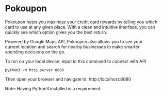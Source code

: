 # Pokoupon
Pokoupon helps you maximize your credit card rewards by telling you which card to use at any given place. With a clean and intuitive interface, you can quickly see which option gives you the best return.

Powered by Google Maps API, Pokoupon also allows you to see your current location and search for nearby businesses to make smarter spending decisions on the go.

To run on your local device, input in this command to connect with API
```
python3 -m http.server 8080
```
Then open your browser and navigate to:
http://localhost:8080



Note: Having Python3 installed is a requirement
